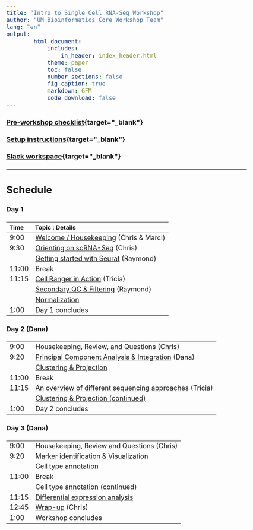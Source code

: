 ```yaml
---
title: "Intro to Single Cell RNA-Seq Workshop"
author: "UM Bioinformatics Core Workshop Team"
lang: "en"
output:
        html_document:
            includes:
                in_header: index_header.html
            theme: paper
            toc: false
            number_sections: false
            fig_caption: true
            markdown: GFM
            code_download: false
---
```


<style type="text/css">

body, td {
   font-size: 18px;
}
</style>

#### [Pre-workshop checklist](workshop_setup/preworkshop_checklist.html){target="_blank"}

#### [Setup instructions](workshop_setup/setup_instructions.html){target="_blank"}

#### [Slack workspace](https://umbioinfcoreworkshops.slack.com){target="_blank"}

---

## Schedule

#### Day 1
| Time | Topic : Details |
| :---  | :---- |
|  9:00 | [Welcome / Housekeeping](workshop_intro.html) (Chris & Marci) |
|  9:30 | [Orienting on scRNA-Seq](00A-OrientingOnScRNASeq.html) (Chris) |
|       | [Getting started with Seurat](01-GettingStarted.html) (Raymond) |
| 11:00 | Break |
| 11:15 | [Cell Ranger in Action](00B-CellRangerInAction.html) (Tricia) |
|      | [Secondary QC & Filtering](02-QCandFiltering.html) (Raymond) |
|      | [Normalization](03-Normalization.html) |
| 1:00 | Day 1 concludes |

#### Day 2 (Dana)
| | |
| :---  | :---- |
| 9:00 | Housekeeping, Review, and Questions (Chris) |
| 9:20 | [Principal Component Analysis & Integration](04-PCAandIntegration.html) (Dana) |
|      | [Clustering & Projection](05-ProjectionAndClustering.html) |
| 11:00 | Break |
| 11:15 | [An overview of different sequencing approaches](IntroSingleCellApproaches.pdf) (Tricia) |
|      | [Clustering & Projection (continued)](05-ProjectionAndClustering.html) | 
| 1:00 | Day 2 concludes |

#### Day 3 (Dana)
| | |
| :---  | :---- |
| 9:00 | Housekeeping, Review and Questions (Chris) |
| 9:20 | [Marker identification & Visualization](06-MarkerVisualization.html)
|       | [Cell type annotation](07-CellTypeAnnos.html) |
| 11:00 | Break |
|       | [Cell type annotation (continued)](07-CellTypeAnnos.html) |
| 11:15 | [Differential expression analysis](08-DifferentialExpression.html) |
| 12:45 | [Wrap-up](workshop_wrap_up.html) (Chris) |
| 1:00 | Workshop concludes |
